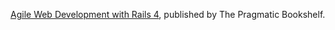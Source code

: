[Agile Web Development with Rails 4](http://pragprog.com/book/rails4/agile-web-development-with-rails-4), published by The Pragmatic Bookshelf.

